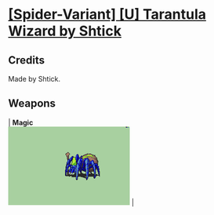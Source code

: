 # [\[Spider-Variant\] \[U\] Tarantula Wizard by Shtick](./)
## Credits

Made by Shtick.

## Weapons

| <b>Magic</b><br/><img alt="Magic animation" src="./6.%20Magic/Magic.gif"/> |
